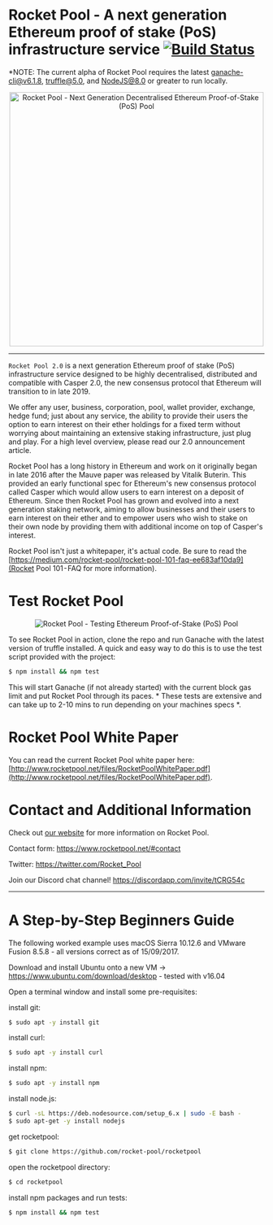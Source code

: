 # Rocket Pool - A next generation Ethereum proof of stake (PoS) infrastructure service [![Build Status](https://travis-ci.org/rocket-pool/rocketpool.svg?branch=rocket-two)](https://travis-ci.org/rocket-pool/rocketpool)

*NOTE: The current alpha of Rocket Pool requires the latest [ganache-cli@v6.1.8](https://github.com/trufflesuite/ganache-cli), [truffle@5.0](https://github.com/trufflesuite/truffle), and [NodeJS@8.0](https://nodejs.org/en/download/package-manager/) or greater to run locally.

<p align="center">
  <img src="https://raw.githubusercontent.com/rocket-pool/rocketpool/rocket-two/images/logo.png?raw=true" alt="Rocket Pool - Next Generation Decentralised Ethereum Proof-of-Stake (PoS) Pool" width="500" />
</p>

---

`Rocket Pool 2.0` is a next generation Ethereum proof of stake (PoS) infrastructure service designed to be highly decentralised, distributed and compatible with Casper 2.0, the new consensus protocol that Ethereum will transition to in late 2019.

We offer any user, business, corporation, pool, wallet provider, exchange, hedge fund; just about any service, the ability to provide their users the option to earn interest on their ether holdings for a fixed term without worrying about maintaining an extensive staking infrastructure, just plug and play. For a high level overview, please read our 2.0 announcement article.

Rocket Pool has a long history in Ethereum and work on it originally began in late 2016 after the Mauve paper was released by Vitalik Buterin. This provided an early functional spec for Ethereum's new consensus protocol called Casper which would allow users to earn interest on a deposit of Ethereum. Since then Rocket Pool has grown and evolved into a next generation staking network, aiming to allow businesses and their users to earn interest on their ether and to empower users who wish to stake on their own node by providing them with additional income on top of Casper's interest. 

Rocket Pool isn't just a whitepaper, it's actual code. Be sure to read the [https://medium.com/rocket-pool/rocket-pool-101-faq-ee683af10da9](Rocket Pool 101 - FAQ for more information).

# Test Rocket Pool

<p align="center">
  <img src="https://raw.githubusercontent.com/rocket-pool/rocketpool/master/images/rocket-pool-casper-pos-test.png?raw=true" alt="Rocket Pool - Testing Ethereum Proof-of-Stake (PoS) Pool"/>
</p>

To see Rocket Pool in action, clone the repo and run Ganache with the latest version of truffle installed. A quick and easy way to do this is to use the test script provided with the project:
```bash
$ npm install && npm test
```
This will start Ganache (if not already started) with the current block gas limit and put Rocket Pool through its paces. * These tests are extensive and can take up to 2-10 mins to run depending on your machines specs *.

# Rocket Pool White Paper

You can read the current Rocket Pool white paper here: [http://www.rocketpool.net/files/RocketPoolWhitePaper.pdf](http://www.rocketpool.net/files/RocketPoolWhitePaper.pdf).

# Contact and Additional Information

Check out [our website](http://www.rocketpool.net) for more information on Rocket Pool.

Contact form: https://www.rocketpool.net/#contact

Twitter: https://twitter.com/Rocket_Pool

Join our Discord chat channel! https://discordapp.com/invite/tCRG54c

---

# A Step-by-Step Beginners Guide

The following worked example uses macOS Sierra 10.12.6 and VMware Fusion 8.5.8 - all versions correct as of 15/09/2017.

Download and install Ubuntu onto a new VM -> https://www.ubuntu.com/download/desktop - tested with v16.04

Open a terminal window and install some pre-requisites:

install git:
```bash
$ sudo apt -y install git
```
install curl:  
```bash
$ sudo apt -y install curl
```
install npm:
```bash
$ sudo apt -y install npm
```
install node.js:
```bash
$ curl -sL https://deb.nodesource.com/setup_6.x | sudo -E bash -
$ sudo apt-get -y install nodejs
```
get rocketpool:
```bash
$ git clone https://github.com/rocket-pool/rocketpool
```
open the rocketpool directory:
```bash
$ cd rocketpool
```
install npm packages and run tests:
```bash
$ npm install && npm test
```
